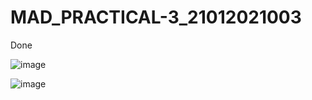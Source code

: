 # MAD_PRACTICAL-3_21012021003
Done


![image](https://github.com/Amitgoswami12/MAD_PRACTICAL-3_21012021003/assets/98880561/f49caee6-dc10-44d9-921d-4802e48ecbde)


![image](https://github.com/Amitgoswami12/MAD_PRACTICAL-3_21012021003/assets/98880561/5baf3337-2e13-40e2-b1e8-c7c7cdb050b7)
